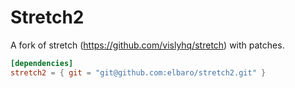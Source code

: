 # Stretch2

A fork of stretch (https://github.com/vislyhq/stretch) with patches.

```toml
[dependencies]
stretch2 = { git = "git@github.com:elbaro/stretch2.git" }
```
